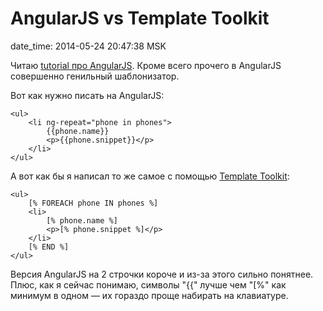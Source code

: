 # AngularJS vs Template Toolkit

date_time: 2014-05-24 20:47:38 MSK

Читаю [tutorial про AngularJS][t]. Кроме всего прочего в AngularJS совершенно
генильный шаблонизатор.

Вот как нужно писать на AngularJS:

    <ul>
        <li ng-repeat="phone in phones">
            {{phone.name}}
            <p>{{phone.snippet}}</p>
        </li>
    </ul>

А вот как бы я написал то же самое с помощью [Template Toolkit][tt]:

    <ul>
        [% FOREACH phone IN phones %]
        <li>
            [% phone.name %]
            <p>[% phone.snippet %]</p>
        </li>
        [% END %]
    </ul>

Версия AngularJS на 2 строчки короче и из-за этого сильно понятнее. Плюс, как
я сейчас понимаю, символы "{{" лучше чем "[%" как минимум в одном — их гораздо
проще набирать на клавиатуре.

 [t]: https://docs.angularjs.org/tutorial/step_02
 [tt]: http://www.template-toolkit.org
